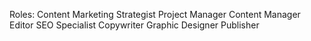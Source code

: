 
Roles:
Content Marketing Strategist
Project Manager
Content Manager
Editor
SEO Specialist
Copywriter
Graphic Designer
Publisher
